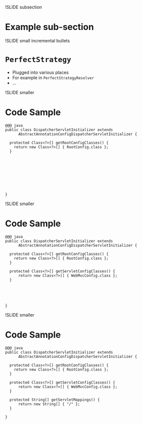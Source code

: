 !SLIDE subsection
# Example sub-section

!SLIDE small incremental bullets
# `PerfectStrategy`

* Plugged into various places
* For example in `PerfectStrategyResolver`
* ...

!SLIDE smaller
# Code Sample

    @@@ java
    public class DispatcherServletInitializer extends
          AbstractAnnotationConfigDispatcherServletInitializer {

      protected Class<?>[] getRootConfigClasses() {
        return new Class<?>[] { RootConfig.class };
      }









    }

!SLIDE smaller
# Code Sample

    @@@ java
    public class DispatcherServletInitializer extends
          AbstractAnnotationConfigDispatcherServletInitializer {

      protected Class<?>[] getRootConfigClasses() {
        return new Class<?>[] { RootConfig.class };
      }

      protected Class<?>[] getServletConfigClasses() {
          return new Class<?>[] { WebMvcConfig.class };
      }





    }

!SLIDE smaller
# Code Sample

    @@@ java
    public class DispatcherServletInitializer extends
          AbstractAnnotationConfigDispatcherServletInitializer {

      protected Class<?>[] getRootConfigClasses() {
        return new Class<?>[] { RootConfig.class };
      }

      protected Class<?>[] getServletConfigClasses() {
          return new Class<?>[] { WebMvcConfig.class };
      }

      protected String[] getServletMappings() {
          return new String[] { "/" };
      }

    }

